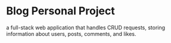 # Blog Personal Project
a full-stack web application that handles CRUD requests, storing information about users, posts, comments, and likes.

